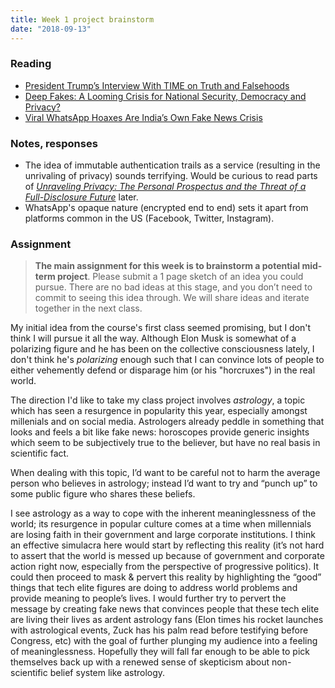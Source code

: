 ```yaml
---
title: Week 1 project brainstorm
date: "2018-09-13"
---
```


### Reading

- [President Trump’s Interview With TIME on Truth and Falsehoods](http://time.com/4710456/donald-trump-time-interview-truth-fal/)
- [Deep Fakes: A Looming Crisis for National Security, Democracy and Privacy?](https://www.lawfareblog.com/deep-fakes-looming-crisis-national-security-democracy-and-privacy)
- [Viral WhatsApp Hoaxes Are India’s Own Fake News Crisis](https://www.buzzfeednews.com/article/pranavdixit/viral-whatsapp-hoaxes-are-indias-own-fake-news-crisis)

### Notes, responses

- The idea of immutable authentication trails as a service (resulting in the unrivaling of privacy) sounds terrifying. Would be curious to read parts of [_Unraveling Privacy: The Personal Prospectus and the Threat of a Full-Disclosure Future_](https://scholarlycommons.law.northwestern.edu/nulr/vol105/iss3/4/) later.
- WhatsApp's opaque nature (encrypted end to end) sets it apart from platforms common in the US (Facebook, Twitter, Instagram).

### Assignment

> __The main assignment for this week is to brainstorm a potential mid-term project__. Please submit a 1 page sketch of an idea you could pursue. There are no bad ideas at this stage, and you don’t need to commit to seeing this idea through. We will share ideas and iterate together in the next class.

My initial idea from the course's first class seemed promising, but I don't think I will pursue it all the way. Although Elon Musk is somewhat of a polarizing figure and he has been on the collective consciousness lately, I don't think he's _polarizing_ enough such that I can convince lots of people to either vehemently defend or disparage him (or his "horcruxes") in the real world.

The direction I'd like to take my class project involves _astrology_, a topic which has seen a resurgence in popularity this year, especially amongst millenials and on social media. Astrologers already peddle in something that looks and feels a bit like fake news: horoscopes provide generic insights which seem to be subjectively true to the believer, but have no real basis in scientific fact.

When dealing with this topic, I’d want to be careful not to harm the average person who believes in astrology; instead I’d want to try and “punch up” to some public figure who shares these beliefs.

I see astrology as a way to cope with the inherent meaninglessness of the world; its resurgence in popular culture comes at a time when millennials are losing faith in their government and large corporate institutions. I think an effective simulacra here would start by reflecting this reality (it’s not hard to assert that the world is messed up because of government and corporate action right now, especially from the perspective of progressive politics). It could then proceed to mask & pervert this reality by highlighting the “good” things that tech elite figures are doing to address world problems and provide meaning to people’s lives. I would further try to pervert the message by creating fake news that convinces people that these tech elite are living their lives as ardent astrology fans (Elon times his rocket launches with astrological events, Zuck has his palm read before testifying before Congress, etc) with the goal of further plunging my audience into a feeling of meaninglessness. Hopefully they will fall far enough to be able to pick themselves back up with a renewed sense of skepticism about non-scientific belief system like astrology.
